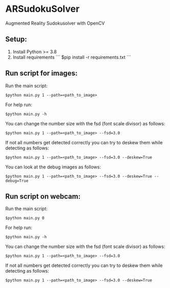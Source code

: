 # ARSudokuSolver
Augmented Reality Sudokusolver with OpenCV 

## Setup:
1) Install Python >= 3.8
2) Install requirements
´´´ 
$pip install -r requirements.txt 
´´´

## Run script for images:
Run the main script:
```
$python main.py 1 --path=<path_to_image>
```
For help run:
```
$python main.py -h
```

You can change the number size with the fsd (font scale divisor) as follows:
```
$python main.py 1 --path=<path_to_image> --fsd=3.0 
```

If not all numbers get detected correctly you can try to deskew them while detecting as follows:
```
$python main.py 1 --path=<path_to_image> --fsd=3.0 --deskew=True
```

You can look at the debug images as follows:
```
$python main.py 1 --path=<path_to_image> --fsd=3.0 --deskew=True --debug=True
```

## Run script on webcam:
Run the main script:
```
$python main.py 0
```

For help run:
```
$python main.py -h
```

You can change the number size with the fsd (font scale divisor) as follows:
```
$python main.py 1 --path=<path_to_image> --fsd=3.0 
```

If not all numbers get detected correctly you can try to deskew them while detecting as follows:
```
$python main.py 1 --path=<path_to_image> --fsd=3.0 --deskew=True
```
 
